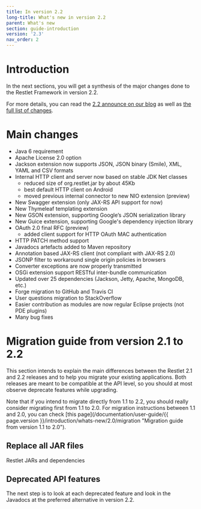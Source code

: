 ```yaml
---
title: In version 2.2
long-title: What's new in version 2.2
parent: What's new
section: guide-introduction
version: '2.3'
nav_order: 2
---
```

# Introduction

In the next sections, you will get a synthesis of the major changes done
to the Restlet Framework in version 2.2.

For more details, you can read the [2.2 announce on our blog](http://blog.restlet.com/2014/03/27/restlet-framework-2-2-0-and-2-3-m1-released)
as well as [the full list of changes](http://restlet.com/learn/2.2/changes).

# Main changes

 - Java 6 requirement
 - Apache License 2.0 option
 - Jackson extension now supports JSON, JSON binary (Smile), XML, YAML and CSV formats
 - Internal HTTP client and server now based on stable JDK Net classes
   - reduced size of org.restlet.jar by about 45Kb
   - best default HTTP client on Android
   - moved previous internal connector to new NIO extension (preview)
 - New Swagger extension (only JAX-RS API support for now)
 - New Thymeleaf templating extension
 - New GSON extension, supporting Google’s JSON serialization library
 - New Guice extension, supporting Google's dependency injection library
 - OAuth 2.0 final RFC (preview)
   - added client support for HTTP OAuth MAC authentication
 - HTTP PATCH method support
 - Javadocs artefacts added to Maven repository
 - Annotation based JAX-RS client (not compliant with JAX-RS 2.0)
 - JSONP filter to workaround single origin policies in browsers
 - Converter exceptions are now properly transmitted
 - OSGi extension support RESTful inter-bundle communication
 - Updated over 25 dependencies (Jackson, Jetty, Apache, MongoDB, etc.)
 - Forge migration to GitHub and Travis CI
 - User questions migration to StackOverflow
 - Easier contribution as modules are now regular Eclipse projects (not PDE plugins)
 - Many bug fixes

# Migration guide from version 2.1 to 2.2

This section intends to explain the main differences between the Restlet
2.1 and 2.2 releases and to help you migrate your existing applications.
Both releases are meant to be compatible at the API level, so you should
at most observe deprecate features while upgrading.

Note that if you intend to migrate directly from 1.1 to 2.2, you should
really consider migrating first from 1.1 to 2.0. For migration instructions between 1.1 and 2.0,
you can check [this page](/documentation/user-guide/{{ page.version }}/introduction/whats-new/2.0/migration "Migration guide from version 1.1 to 2.0").

## Replace all JAR files

Restlet JARs and dependencies

## Deprecated API features

The next step is to look at each deprecated feature and look in the
Javadocs at the preferred alternative in version 2.2.

